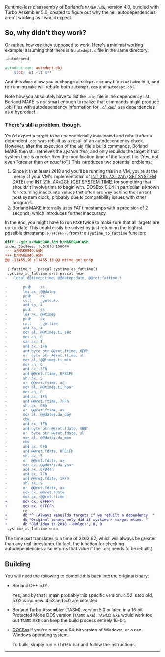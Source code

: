 Runtime-less disassembly of Borland's `MAKER.EXE`, version 4.0, bundled with
Turbo Assembler 5.0, created to figure out why the hell autodependencies aren't
working as I would expect.

## So, why didn't they work?
Or rather, how *are* they supposed to work. Here's a minimal working example,
assuming that there is a `autodept.c` file in the same directory:

```Makefile
.autodepend

autodept.com: autodept.obj
	$(CC) -mt -lt $**
```

And this *does* allow you to change `autodept.c` or any file `#include`d in it,
and re-running `make` will rebuild both `autodept.com` and `autodept.obj`.

Note how you absolutely have to list the `.obj` file in the dependency list.
Borland MAKE is *not* smart enough to realize that commands might produce .obj
files with autodependency information for `.c`/`.cpp`/`.asm` dependencies as a
byproduct.

### There's still a problem, though.

You'd expect a target to be unconditionally invalidated and rebuilt after a
dependent `.obj` was rebuilt as a result of an autodependency check. However,
after the execution of the `obj` file's build commands, Borland MAKE then still
retrieves the *system time*, and only rebuilds the target if that system time
is *greater than* the modification time of the target file. (Yes, not even
"greater than *or equal to*".)
This introduces two potential problems:

1. Since it's (at least) 2018 and you'll be running this in a VM, you're at the
   mercy of your VM's implementation of [INT 21h, AX=2Ah (GET SYSTEM DATE)]
   and [INT 21h, AX=2Ch (GET SYSTEM TIME)] for something that shouldn't involve
   time to begin with. DOSBox 0.7.4 in particular is known for returning
   inaccurate values that often are way behind the current host system clock,
   probably due to compatibility issues with other programs.
2. Borland MAKE internally uses FAT timestamps with a precision of 2 seconds,
   which introduces further inaccuracy.

In the end, you might have to run `MAKE` twice to make sure that all targets
are up-to-date. This could easily be solved by just returning the highest
possible timestamp, `FFFF:FFFF`, from the `systime_to_fattime` function:

```diff
diff --git a/MAKER40.ASM b/MAKER40.ASM
index 3bc96ee..fc0f8fd 100644
--- a/MAKER40.ASM
+++ b/MAKER40.ASM
@@ -11465,56 +11465,13 @@ mtime_get	endp

 ; fattime_t __pascal systime_as_fattime()
 systime_as_fattime	proc pascal near
-	local @@timep:time, @@datep:date, @@ret:fattime_t

-		push	ss
-		lea	ax, @@datep
-		push	ax
-		call	_getdate
-		add	sp, 4
-		push	ss
-		lea	ax, @@timep
-		push	ax
-		call	_gettime
-		add	sp, 4
-		mov	al, @@timep.ti_sec
-		mov	ah, 0
-		sar	ax, 1
-		and	ax, 1Fh
-		and	byte ptr @@ret.ftime, 0E0h
-		or	byte ptr @@ret.ftime, al
-		mov	al, @@timep.ti_min
-		mov	ah, 0
-		and	ax, 3Fh
-		and	@@ret.ftime, 0F81Fh
-		shl	ax, 5
-		or	@@ret.ftime, ax
-		mov	al, @@timep.ti_hour
-		mov	ah, 0
-		and	ax, 1Fh
-		and	@@ret.ftime, 7FFh
-		shl	ax, 0Bh
-		or	@@ret.ftime, ax
-		mov	al, @@datep.da_day
-		cbw
-		and	ax, 1Fh
-		and	byte ptr @@ret.fdate, 0E0h
-		or	byte ptr @@ret.fdate, al
-		mov	al, @@datep.da_mon
-		cbw
-		and	ax, 0Fh
-		and	@@ret.fdate, 0FE1Fh
-		shl	ax, 5
-		or	@@ret.fdate, ax
-		mov	ax, @@datep.da_year
-		add	ax, 0F844h
-		and	ax, 7Fh
-		and	@@ret.fdate, 1FFh
-		shl	ax, 9
-		or	@@ret.fdate, ax
-		mov	dx, @@ret.fdate
-		mov	ax, @@ret.ftime
+		mov	dx, 0FFFFh
+		mov	ax, 0FFFFh
 		ret
+		db "^ (Always rebuilds targets if we rebuilt a dependency. "
+		db "Original binary only did if systime > target mtime. "
+		db "Bad idea in 2018 --Nmlgc)", 0, 0
 systime_as_fattime	endp
```

The time part translates to a time of 31:63:62, which will always be greater
than any real timestamp. (In fact, the function for checking autodependencies
also returns that value if the `.obj` needs to be rebuilt.)

## Building
You will need the following to compile this back into the original binary:

* Borland C++ 5.01.

  Yes, and by that I mean probably this specific version. 4.52 is too old, 5.02
  is too new. 4.53 and 5.0 are untested.

* Borland Turbo Assembler (TASM), version 5.0 or later, in a 16-bit Protected
  Mode DOS version (`TASMX.EXE`). `TASM32.EXE` would work too, but `TASMX.EXE`
  can keep the build process entirely 16-bit.

* [DOSBox](http://dosbox.com) if you're running a 64-bit version of Windows, or
  a non-Windows operating system.

  To build, simply run `build16b.bat` and follow the instructions.

----

[INT 21h, AX=2Ah (GET SYSTEM DATE)]: http://www.ctyme.com/intr/rb-2686.htm
[INT 21h, AX=2Ch (GET SYSTEM TIME)]: http://www.ctyme.com/intr/rb-2703.htm
